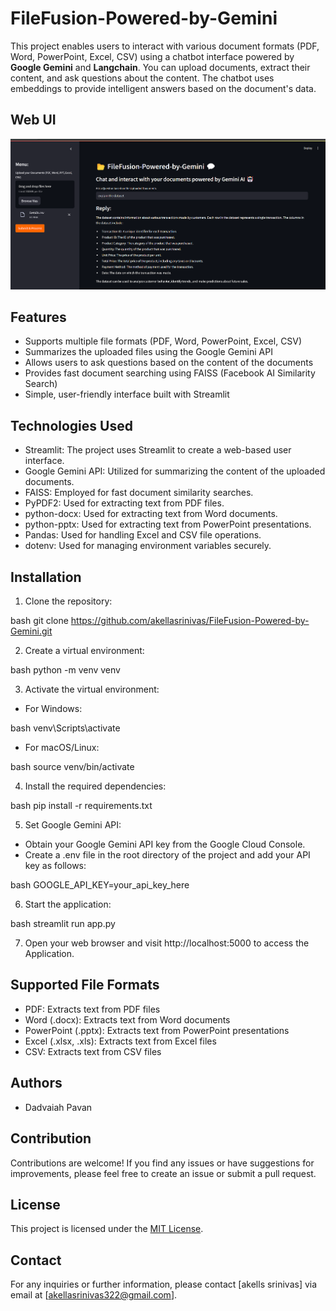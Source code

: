 # FileFusion-Powered-by-Gemini

This project enables users to interact with various document formats (PDF, Word, PowerPoint, Excel, CSV) using a chatbot interface powered by **Google Gemini** and **Langchain**. You can upload documents, extract their content, and ask questions about the content. The chatbot uses embeddings to provide intelligent answers based on the document's data.

## Web UI

![Web UI](images/Screenshot%202024-11-11%20151022.png)


## Features

- Supports multiple file formats (PDF, Word, PowerPoint, Excel, CSV)
- Summarizes the uploaded files using the Google Gemini API
- Allows users to ask questions based on the content of the documents
- Provides fast document searching using FAISS (Facebook AI Similarity Search)
- Simple, user-friendly interface built with Streamlit

## Technologies Used

- Streamlit: The project uses Streamlit to create a web-based user interface.
- Google Gemini API: Utilized for summarizing the content of the uploaded documents.
- FAISS: Employed for fast document similarity searches.
- PyPDF2: Used for extracting text from PDF files.
- python-docx: Used for extracting text from Word documents.
- python-pptx: Used for extracting text from PowerPoint presentations.
- Pandas: Used for handling Excel and CSV file operations.
- dotenv: Used for managing environment variables securely.

## Installation

1. Clone the repository:

bash
git clone https://github.com/akellasrinivas/FileFusion-Powered-by-Gemini.git


2. Create a virtual environment:

bash
python -m venv venv


3. Activate the virtual environment:

- For Windows:

bash
venv\Scripts\activate


- For macOS/Linux:

bash
source venv/bin/activate


4. Install the required dependencies:

bash
pip install -r requirements.txt


5. Set  Google Gemini API:
- Obtain your Google Gemini API key from the Google Cloud Console.
- Create a .env file in the root directory of the project and add your API key as follows:

bash
GOOGLE_API_KEY=your_api_key_here


6. Start the application:

bash
streamlit run app.py



7. Open your web browser and visit http://localhost:5000 to access the Application.

## Supported File Formats

- PDF: Extracts text from PDF files
- Word (.docx): Extracts text from Word documents
- PowerPoint (.pptx): Extracts text from PowerPoint presentations
- Excel (.xlsx, .xls): Extracts text from Excel files
- CSV: Extracts text from CSV files

## Authors
- Dadvaiah Pavan

## Contribution

Contributions are welcome! If you find any issues or have suggestions for improvements, please feel free to create an issue or submit a pull request.



## License

This project is licensed under the [MIT License](https://opensource.org/licenses/MIT).

## Contact

For any inquiries or further information, please contact [akells srinivas] via email at [akellasrinivas322@gmail.com].

